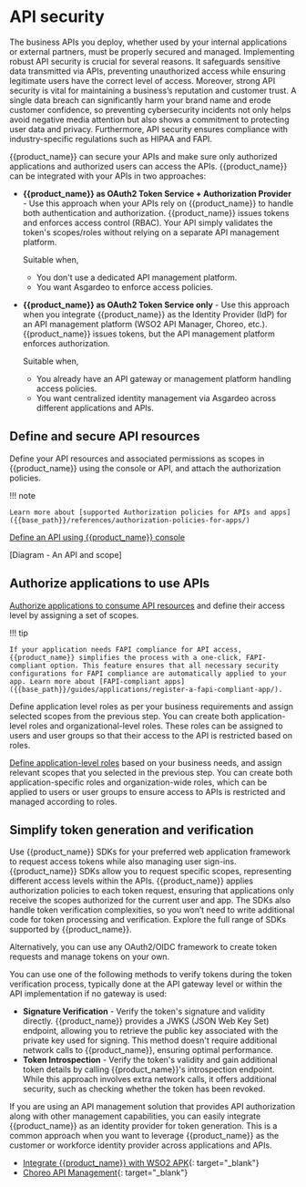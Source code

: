 # API security


The business APIs you deploy, whether used by your internal applications or external partners, must be properly secured and managed. Implementing robust API security is crucial for several reasons. It safeguards sensitive data transmitted via APIs, preventing unauthorized access while ensuring legitimate users have the correct level of access. Moreover, strong API security is vital for maintaining a business’s reputation and customer trust. A single data breach can significantly harm your brand name and erode customer confidence, so preventing cybersecurity incidents not only helps avoid negative media attention but also shows a commitment to protecting user data and privacy. Furthermore, API security ensures compliance with industry-specific regulations such as HIPAA and FAPI. 

{{product_name}} can secure your APIs and make sure only authorized applications and  authorized users can access the APIs. {{product_name}} can be integrated with your APIs in two approaches:

- **{{product_name}} as OAuth2 Token Service + Authorization Provider** - Use this approach when your APIs rely on {{product_name}} to handle both authentication and authorization. {{product_name}} issues tokens and enforces access control (RBAC). Your API simply validates the token's scopes/roles without relying on a separate API management platform.

    Suitable when,

    - You don't use a dedicated API management platform.
    - You want Asgardeo to enforce access policies.

- **{{product_name}} as OAuth2 Token Service only** - Use this approach when you integrate {{product_name}} as the Identity Provider (IdP) for an API management platform (WSO2 API Manager, Choreo, etc.). {{product_name}} issues tokens, but the API management platform enforces authorization.

    Suitable when,
    
    - You already have an API gateway or management platform handling access policies.
    - You want centralized identity management via Asgardeo across different applications and APIs.

## Define and secure API resources  

Define your API resources and associated permissions as scopes in {{product_name}} using the console or API, and attach the authorization policies.

!!! note

    Learn more about [supported Authorization policies for APIs and apps]({{base_path}}/references/authorization-policies-for-apps/)

[Define an API using {{product_name}} console]({{base_path}}/guides/authorization/api-authorization/api-authorization/#register-a-business-api)

 [Diagram - An API and scope]

## Authorize applications to use APIs    

[Authorize applications to consume API resources]({{base_path}}/guides/authorization/api-authorization/api-authorization/#authorize-apps-to-consume-api-resources) and define their access level by assigning a set of scopes. 

!!! tip

    If your application needs FAPI compliance for API access, {{product_name}} simplifies the process with a one-click, FAPI-compliant option. This feature ensures that all necessary security configurations for FAPI compliance are automatically applied to your app. Learn more about [FAPI-compliant apps]({{base_path}}/guides/applications/register-a-fapi-compliant-app/).


Define application level roles as per your business requirements and assign selected scopes from the previous step. You can create both application-level roles and organizational-level roles. These roles can be assigned to users and user groups so that their access to the API is restricted based on roles. 


[Define application-level roles]({{base_path}}/guides/authorization/api-authorization/api-authorization/#create-roles-and-assign-users) based on your business needs, and assign relevant scopes that you selected in the previous step. You can create both application-specific roles and organization-wide roles, which can be applied to users or user groups to ensure access to APIs is restricted and managed according to roles. 

## Simplify token generation and verification  

Use {{product_name}} SDKs for your preferred web application framework to request access tokens while also managing user sign-ins. {{product_name}} SDKs allow you to request specific scopes, representing different access levels within the APIs. {{product_name}} applies authorization policies to each token request, ensuring that applications only receive the scopes authorized for the current user and app. The SDKs also handle token verification complexities, so you won’t need to write additional code for token processing and verification.
Explore the full range of SDKs supported by {{product_name}}.

Alternatively, you can use any OAuth2/OIDC framework to create token requests and manage tokens on your own.

You can use one of the following methods to verify tokens during the token verification process, typically done at the API gateway level or within the API implementation if no gateway is used:

- **Signature Verification** - Verify the token's signature and validity directly. {{product_name}} provides a JWKS (JSON Web Key Set) endpoint, allowing you to retrieve the public key associated with the private key used for signing. This method doesn't require additional network calls to {{product_name}}, ensuring optimal performance.
- **Token Introspection** - Verify the token's validity and gain additional token details by calling {{product_name}}'s introspection endpoint. While this approach involves extra network calls, it offers additional security, such as checking whether the token has been revoked.

If you are using an API management solution that provides API authorization along with other management capabilities, you can easily integrate {{product_name}} as an identity provider for token generation. This is a common approach when you want to leverage {{product_name}} as the customer or workforce identity provider across applications and APIs. 

- [Integrate {{product_name}} with WSO2 APK](https://apk.docs.wso2.com/en/latest/setup/identity-platform/idp/asgardeo-idp/){: target="_blank"}
- [Choreo API Management](https://wso2.com/choreo/docs/administer/configure-an-external-idp/configure-asgardeo-as-an-external-idp/){: target="_blank"}






